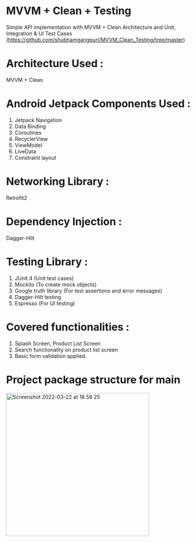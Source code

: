 # MVVM + Clean + Testing

Simple API implementation with MVVM + Clean Architecture and Unit, Integration & UI Test Cases
(https://github.com/shubhamgangpuri/MVVM_Clean_Testing/tree/master)

# Architecture Used :
MVVM + Clean

# Android Jetpack Components Used :
1. Jetpack Navigation
2. Data Binding
3. Coroutines
4. RecyclerView
5. ViewModel
6. LiveData
7. Constraint layout

# Networking Library :
Retrofit2

# Dependency Injection :
Dagger-Hilt

# Testing Library :
1. JUnit 4 (Unit test cases)
2. Mockito (To create mock objects)
3. Google truth library (For test assertions and error messages)
4. Dagger-Hilt testing
5. Espresso (For UI testing)

# Covered functionalities :
1. Splash Screen, Product List Screen
2. Search functionality on product list screen
3. Basic form validation applied.

# Project package structure for main

<img width="388" alt="Screenshot 2022-03-22 at 18 58 25" src="https://user-images.githubusercontent.com/12691162/159555729-ed1a2876-9f25-4326-a7e8-5e3aecfcfe76.png">


